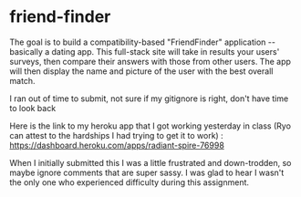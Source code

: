 # friend-finder
The goal is to build a compatibility-based "FriendFinder" application -- basically a dating app. This full-stack site will take in results your users' surveys, then compare their answers with those from other users. The app will then display the name and picture of the user with the best overall match.

I ran out of time to submit, not sure if my gitignore is right, don't have time to look back 

Here is the link to my heroku app that I got working yesterday in class (Ryo can attest to the hardships I had trying to get it to work) : https://dashboard.heroku.com/apps/radiant-spire-76998


When I initially submitted this I was a little frustrated and down-trodden, so maybe ignore comments that are super sassy. I was glad to hear I wasn't the only one who experienced difficulty during this assignment. 